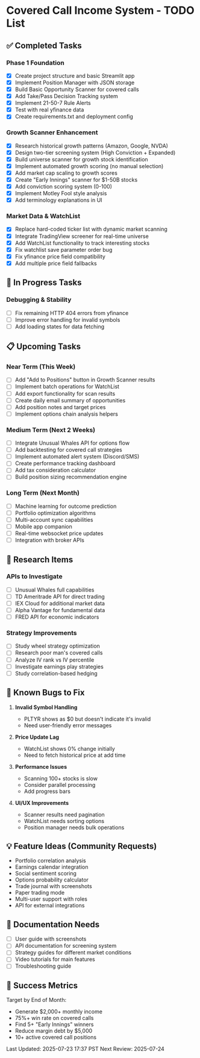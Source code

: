 # Covered Call Income System - TODO List

## ✅ Completed Tasks

### Phase 1 Foundation
- [x] Create project structure and basic Streamlit app
- [x] Implement Position Manager with JSON storage
- [x] Build Basic Opportunity Scanner for covered calls
- [x] Add Take/Pass Decision Tracking system
- [x] Implement 21-50-7 Rule Alerts
- [x] Test with real yfinance data
- [x] Create requirements.txt and deployment config

### Growth Scanner Enhancement
- [x] Research historical growth patterns (Amazon, Google, NVDA)
- [x] Design two-tier screening system (High Conviction + Expanded)
- [x] Build universe scanner for growth stock identification
- [x] Implement automated growth scoring (no manual selection)
- [x] Add market cap scaling to growth scores
- [x] Create "Early Innings" scanner for $1-50B stocks
- [x] Add conviction scoring system (0-100)
- [x] Implement Motley Fool style analysis
- [x] Add terminology explanations in UI

### Market Data & WatchList
- [x] Replace hard-coded ticker list with dynamic market scanning
- [x] Integrate TradingView screener for real-time universe
- [x] Add WatchList functionality to track interesting stocks
- [x] Fix watchlist save parameter order bug
- [x] Fix yfinance price field compatibility
- [x] Add multiple price field fallbacks

## 🚧 In Progress Tasks

### Debugging & Stability
- [ ] Fix remaining HTTP 404 errors from yfinance
- [ ] Improve error handling for invalid symbols
- [ ] Add loading states for data fetching

## 📋 Upcoming Tasks

### Near Term (This Week)
- [ ] Add "Add to Positions" button in Growth Scanner results
- [ ] Implement batch operations for WatchList
- [ ] Add export functionality for scan results
- [ ] Create daily email summary of opportunities
- [ ] Add position notes and target prices
- [ ] Implement options chain analysis helpers

### Medium Term (Next 2 Weeks)
- [ ] Integrate Unusual Whales API for options flow
- [ ] Add backtesting for covered call strategies
- [ ] Implement automated alert system (Discord/SMS)
- [ ] Create performance tracking dashboard
- [ ] Add tax consideration calculator
- [ ] Build position sizing recommendation engine

### Long Term (Next Month)
- [ ] Machine learning for outcome prediction
- [ ] Portfolio optimization algorithms
- [ ] Multi-account sync capabilities
- [ ] Mobile app companion
- [ ] Real-time websocket price updates
- [ ] Integration with broker APIs

## 🔬 Research Items

### APIs to Investigate
- [ ] Unusual Whales full capabilities
- [ ] TD Ameritrade API for direct trading
- [ ] IEX Cloud for additional market data
- [ ] Alpha Vantage for fundamental data
- [ ] FRED API for economic indicators

### Strategy Improvements
- [ ] Study wheel strategy optimization
- [ ] Research poor man's covered calls
- [ ] Analyze IV rank vs IV percentile
- [ ] Investigate earnings play strategies
- [ ] Study correlation-based hedging

## 🐛 Known Bugs to Fix

1. **Invalid Symbol Handling**
   - PLTYR shows as $0 but doesn't indicate it's invalid
   - Need user-friendly error messages

2. **Price Update Lag**
   - WatchList shows 0% change initially
   - Need to fetch historical price at add time

3. **Performance Issues**
   - Scanning 100+ stocks is slow
   - Consider parallel processing
   - Add progress bars

4. **UI/UX Improvements**
   - Scanner results need pagination
   - WatchList needs sorting options
   - Position manager needs bulk operations

## 💡 Feature Ideas (Community Requests)

- Portfolio correlation analysis
- Earnings calendar integration
- Social sentiment scoring
- Options probability calculator
- Trade journal with screenshots
- Paper trading mode
- Multi-user support with roles
- API for external integrations

## 📝 Documentation Needs

- [ ] User guide with screenshots
- [ ] API documentation for screening system
- [ ] Strategy guides for different market conditions
- [ ] Video tutorials for main features
- [ ] Troubleshooting guide

## 🎯 Success Metrics

Target by End of Month:
- Generate $2,000+ monthly income
- 75%+ win rate on covered calls
- Find 5+ "Early Innings" winners
- Reduce margin debt by $5,000
- 10+ active covered call positions

Last Updated: 2025-07-23 17:37 PST
Next Review: 2025-07-24